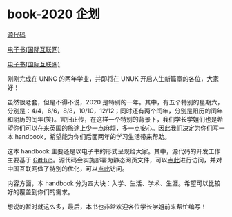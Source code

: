 # book-2020 企划

[源代码](https://github.com/Ningbo-Mentor-Scheme/book-2020/)

[电子书(国际互联网)](https://ningbo-mentor-scheme.github.io/book-2020/Chap01-Entry/registration.html)

[电子书(国际互联网)](https://book-2020.xn--fiq11i94a41krc45o.com:2020/)

刚刚完成在 UNNC 的两年学业，并即将在 UNUK 开启人生新篇章的各位，大家好！

虽然很老套，但是不得不说，2020 是特别的一年。其中，有五个特别的星期六，分别是：4/4，6/6，8/8，10/10，12/12；同时还有两个闰年，分别是阳历的闰年和阴历的闰年(笑)。言归正传，在这样一个特别的背景下，我们学长学姐们也是希望你们可以在来英国的旅途上少一点麻烦，多一点安心。因此我们决定为你们写一本 handbook，希望能为你们后面两年的学习生活带来帮助。

这本 handbook 主要还是以电子书的形式呈现给大家。其中，源代码的开发工作主要基于 [GitHub](https://github.com/Ningbo-Mentor-Scheme/book-2020/)。源代码会实施部署为静态网页文件，可以[点此](https://ningbo-mentor-scheme.github.io/book-2020/Chap01-Entry/registration.html)进行访问，并对中国互联网做了特别的优化，可以[点此](https://book-2020.xn--fiq11i94a41krc45o.com:2020/)访问。

内容方面，本 handbook 分为四大块：入学、生活、学术、生涯。希望可以比较好的覆盖到你们的需求。

想说的暂时就这么多，最后，本书也非常欢迎各位学长学姐前来帮忙编写！
